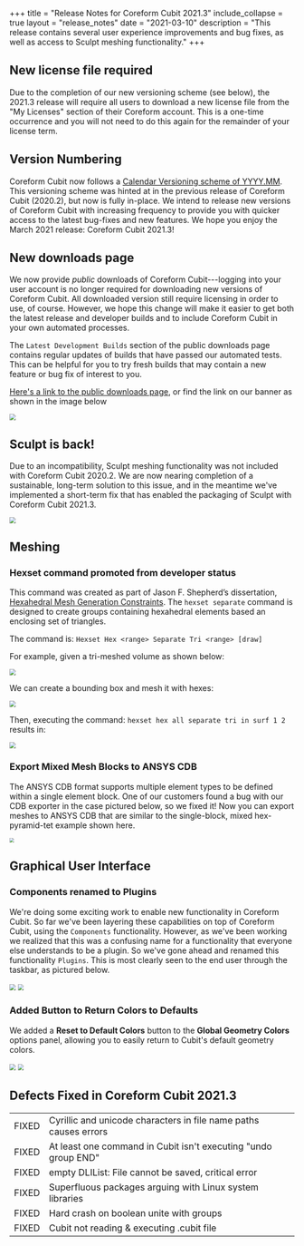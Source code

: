 +++
title = "Release Notes for Coreform Cubit 2021.3"
include_collapse = true
layout = "release_notes"
date = "2021-03-10"
description = "This release contains several user experience improvements and bug fixes, as well as access to Sculpt meshing functionality."
+++

## New license file required
Due to the completion of our new versioning scheme (see below), the 2021.3 release will require all users to download a new license file from the "My Licenses" section of their Coreform account. This is a one-time occurrence and you will not need to do this again for the remainder of your license term.

## Version Numbering
Coreform Cubit now follows a <a href="https://calver.org">Calendar Versioning scheme of YYYY.MM</a>.  This versioning scheme was hinted at in the previous release of Coreform Cubit (2020.2), but now is fully in-place.  We intend to release new versions of Coreform Cubit with increasing frequency to provide you with quicker access to the latest bug-fixes and new features.  We hope you enjoy the March 2021 release: Coreform Cubit 2021.3!

## New downloads page
We now provide *public* downloads of Coreform Cubit---logging into your user account is no longer required for downloading new versions of Coreform Cubit. All downloaded version still require licensing in order to use, of course. However, we hope this change will make it easier to get both the latest release and developer builds and to include Coreform Cubit in your own automated processes. 

The `Latest Development Builds` section of the public downloads page contains regular updates of builds that have passed our automated tests. This can be helpful for you to try fresh builds that may contain a new feature or bug fix of interest to you. 

<a href="https://coreform.com/products/downloads/">Here's a link to the public downloads page</a>, or find the link on our banner as shown in the image below

<img src="./images/coreform_downloads.png" style="zoom: 67%;" />

## Sculpt is back!
Due to an incompatibility, Sculpt meshing functionality was not included with Coreform Cubit 2020.2. We are now nearing completion of a sustainable, long-term solution to this issue, and in the meantime we've implemented a short-term fix that has enabled the packaging of Sculpt with Coreform Cubit 2021.3.

<img src="./images/sculpt_example.png" style="zoom: 67%;" />

## Meshing
### Hexset command promoted from developer status
This command was created as part of Jason F. Shepherd’s dissertation, <a href="https://doi.org/10.1007/s00366-008-0091-4">Hexahedral Mesh Generation Constraints</a>. The `hexset separate` command is designed to create groups containing hexahedral elements based an enclosing set of triangles.

The command is:
`Hexset Hex <range> Separate Tri <range> [draw]`

For example, given a tri-meshed volume as shown below:

<img src="./images/hexset_1.png" style="zoom: 67%;" />

We can create a bounding box and mesh it with hexes:

<img src="./images/hexset_2.png" style="zoom: 67%;" />

Then, executing the command:
`hexset hex all separate tri in surf 1 2`
results in:

<img src="./images/hexset_3.png" style="zoom: 67%;" />

### Export Mixed Mesh Blocks to ANSYS CDB
The ANSYS CDB format supports multiple element types to be defined within a single element block.  One of our customers found a bug with our CDB exporter in the case pictured below, so we fixed it!  Now you can export meshes to ANSYS CDB that are similar to the single-block, mixed hex-pyramid-tet example shown here. 

<img src="./images/ansys_cdb_mixedmesh.png" style="zoom: 50%;" />

## Graphical User Interface
### Components renamed to Plugins
We're doing some exciting work to enable new functionality in Coreform Cubit.  So far we've been layering these capabilities on top of Coreform Cubit, using the `Components` functionality.  However, as we've been working we realized that this was a confusing name for a functionality that everyone else understands to be a plugin.  So we've gone ahead and renamed this functionality `Plugins`.  This is most clearly seen to the end user through the taskbar, as pictured below.

<img src="./images/plugins_taskbar.png" style="zoom: 67%;" />

<img src="./images/plugins_window.png" style="zoom: 67%;" />


### Added Button to Return Colors to Defaults
We added a **Reset to Default Colors** button to the **Global Geometry Colors** options panel, allowing you to easily return to Cubit's default geometry colors.

<img src="./images/colors_user.png" style="zoom: 67%;" />

<img src="./images/colors_default.png" style="zoom: 67%;" />


## Defects Fixed in Coreform Cubit 2021.3

|      |                                                              |
| - | ------------------------------------------------------------ |
| FIXED | Cyrillic and unicode characters in file name paths causes errors |
| FIXED | At least one command in Cubit isn't executing "undo group END" |
| FIXED | empty DLIList: File cannot be saved, critical error |
| FIXED | Superfluous packages arguing with Linux system libraries |
| FIXED | Hard crash on boolean unite with groups |
| FIXED | Cubit not reading & executing .cubit file |
